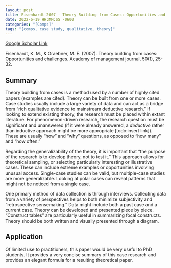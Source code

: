 ```yaml
---
layout: post
title: Eisenhardt 2007 - Theory Building from Cases: Opportunities and Challenges
date: 2022-6-19 HH:MM:SS -0600
categories: "[Comps]"
tags: "[comps, case study, qualitative, theory]"
---
```

[Google Scholar Link](https://scholar.google.com/scholar?hl=en&as_sdt=0%2C45&q=Theory+Building+From+Cases%3A+Opportunities+And+Challenges&btnG=)

Eisenhardt, K. M., & Graebner, M. E. (2007). Theory building from cases: Opportunities and challenges. Academy of management journal, 50(1), 25-32.

## Summary
Theory building from cases is a method used by a number of highly cited papers (examples are cited).  Theory can be built from one or more cases.  Case studies usually include a large variety of data and can act as a bridge from “rich qualitative evidence to mainstream deductive research.”  If looking to extend existing theory, the research must be placed within extant literature.  For phenomenon-driven research, the research question must be significant and unanswered (if it were already answered, a _deductive_ rather than inductive approach might be more appropriate [todo:insert link]).  These are usually “how” and “why” questions, as opposed to “how many” and “how often.”

Regarding the generalizability of the theory, it is important that “the purpose of the research is to develop theory, not to test it.”  This approach allows for theoretical sampling, or selecting particularly interesting or illustrative cases.  These can include extreme examples or opportunities involving unusual access.  Single-case studies can be valid, but multiple-case studies are more generalizable.  Looking at polar cases can reveal patterns that might not be noticed from a single case.

One primary method of data collection is through interviews.  Collecting data from a variety of perspectives helps to both minimize subjectivity and “retrospective sensemaking.”  Data might include both a past case and a current case.  Theory can be developed and presented piece by piece.  “Construct tables” are particularly useful in summarizing focal constructs.  Theory should be both written and visually presented through a diagram.

## Application
Of limited use to practitioners, this paper would be very useful to PhD students.  It provides a very concise summary of this case research and provides an elegant formula for a resulting theoretical paper.